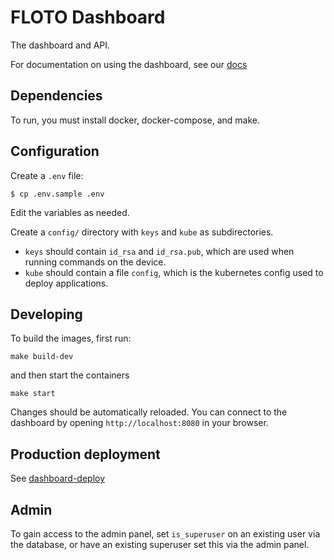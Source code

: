 # FLOTO Dashboard

The dashboard and API.

For documentation on using the dashboard, see our [docs](https://github.com/UChicago-FLOTO/docs/blob/master/README.md)

## Dependencies

To run, you must install docker, docker-compose, and make.

## Configuration

Create a `.env` file:

`$ cp .env.sample .env`

Edit the variables as needed.

Create a `config/` directory with `keys` and `kube` as subdirectories. 

- `keys` should contain `id_rsa` and `id_rsa.pub`, which are used when running commands on the device.
- `kube` should contain a file `config`, which is the kubernetes config used to deploy applications.

## Developing

To build the images, first run:

`make build-dev`

and then start the containers

`make start`

Changes should be automatically reloaded. You can connect to the dashboard by
opening `http://localhost:8080` in your browser.

## Production deployment

See [dashboard-deploy](https://github.com/UChicago-FLOTO/dashboard-deploy)

## Admin

To gain access to the admin panel, set `is_superuser` on an existing user
via the database, or have an existing superuser set this via the admin panel.

